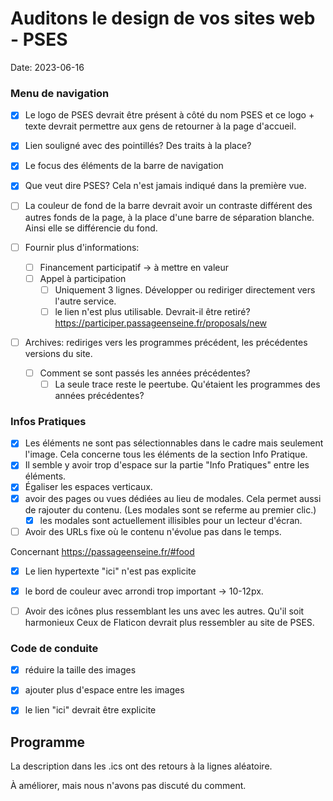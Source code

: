 # Auditons le design de vos sites web - PSES

Date: 2023-06-16

### Menu de navigation

- [x] Le logo de PSES devrait être présent à côté du nom PSES et ce logo + texte devrait permettre aux gens de retourner à la page d'accueil.
- [x] Lien souligné avec des pointillés? Des traits à la place?
- [x] Le focus des éléments de la barre de navigation
- [x] Que veut dire PSES? Cela n'est jamais indiqué dans la première vue.

- [ ] La couleur de fond de la barre devrait avoir un contraste différent des autres fonds de la page, à la place d'une barre de séparation blanche. Ainsi elle se différencie du fond.

- [ ] Fournir plus d'informations:
  - [ ] Financement participatif → à mettre en valeur
  - [ ] Appel à participation
    - [ ] Uniquement 3 lignes. Développer ou rediriger directement vers l'autre service.
    - [ ] le lien n'est plus utilisable. Devrait-il être retiré? https://participer.passageenseine.fr/proposals/new
- [ ] Archives: rediriges vers les programmes précédent, les précédentes versions du site.
	- [ ] Comment se sont passés les années précédentes?
		- [ ] La seule trace reste le peertube. Qu'étaient les programmes des années précédentes?

### Infos Pratiques

- [x] Les éléments ne sont pas sélectionnables dans le cadre mais seulement l'image. Cela concerne tous les éléments de la section Info Pratique.
- [x] Il semble y avoir trop d'espace sur la partie "Info Pratiques" entre les éléments.
- [x] Égaliser les espaces verticaux.
- [x] avoir des pages ou vues dédiées au lieu de modales. Cela permet aussi de rajouter du contenu. (Les modales sont se referme au premier clic.)
  - [x] les modales sont actuellement illisibles pour un lecteur d'écran.
- [ ] Avoir des URLs fixe où le contenu n'évolue pas dans le temps.

Concernant https://passageenseine.fr/#food
- [x] Le lien hypertexte "ici" n'est pas explicite
- [x] le bord de couleur avec arrondi trop important → 10-12px.

- [ ] Avoir des icônes plus ressemblant les uns avec les autres. Qu'il soit harmonieux Ceux de Flaticon devrait plus ressembler au site de PSES.

### Code de conduite
- [x] réduire la taille des images
- [x] ajouter plus d'espace entre les images
- [x] le lien "ici" devrait être explicite


## Programme

La description dans les .ics ont des retours à la lignes aléatoire.

À améliorer, mais nous n'avons pas discuté du comment.